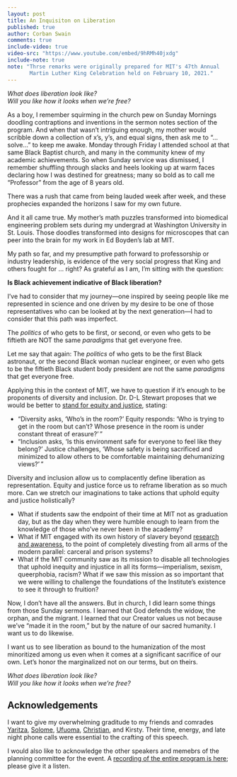 ```yaml
---
layout: post
title: An Inquisiton on Liberation
published: true
author: Corban Swain
comments: true
include-video: true
video-src: "https://www.youtube.com/embed/9hRMh40jxdg"
include-note: true
note: "Thrse remarks were originally prepared for MIT's 47th Annual
       Martin Luther King Celebration held on February 10, 2021."
---
```


*What does liberation look like? <br> 
Will you like how it looks when
we&rsquo;re free?*

<!--more-->
As a boy, I remember squirming in the church pew on Sunday Mornings
doodling contraptions and inventions in the sermon notes section of
the program. And when that wasn&rsquo;t intriguing enough,
my mother would scribble down a collection of x&rsquo;s, y&rsquo;s,
and equal signs, then ask me to &ldquo;&hellip;solve&hellip;&rdquo; to
keep me awake. Monday through Friday I attended school at that same
Black Baptist church, and many in the community knew of my academic
achievements. So when Sunday service was dismissed, I remember
shuffling through slacks and heels looking up at warm faces declaring
how I was destined for greatness; many so bold as to call me
&ldquo;Professor&rdquo; from the age of 8 years old.

There was a rush that came from being lauded week after week, and
these prophecies expanded the horizons I saw for my own future.

And it all came true. My mother&rsquo;s math puzzles transformed into
biomedical engineering problem sets during my undergrad at Washington
University in St. Louis. Those doodles transformed into designs for
microscopes that can peer into the brain for my work in Ed
Boyden&rsquo;s lab at MIT.

My path so far, and my presumptive path forward to professorship or
industry leadership, is evidence of the very social progress that King
and others fought for &hellip; right? As grateful as I am, I&rsquo;m sitting
with the question:

**Is Black achievement indicative of Black liberation?**

I&rsquo;ve had to consider that my journey&mdash;one inspired by
seeing people like me represented in science and one driven by my
desire to be one of those representatives who can be looked at by the
next generation&mdash;I had to consider that this path was imperfect.

The *politics* of who gets to be first, or second, or even who gets to
be fiftieth are NOT the same *paradigms* that get everyone free.

Let me say that again: The *politics* of who gets to be the first
Black astronaut, or the second Black woman nuclear engineer, or even
who gets to be the fiftieth Black student body president are not the
same *paradigms* that get everyone free.

Applying this in the context of MIT, we have to question if it&rsquo;s
enough to be proponents of diversity and inclusion. Dr. D-L
Stewart proposes that we would be better to [stand for equity and
justice](https://www.insidehighered.com/views/2017/03/30/colleges-need-language-shift-not-one-you-think-essay),
stating:
* &ldquo;Diversity asks, &lsquo;Who&rsquo;s in the room?&rsquo; Equity
  responds: &lsquo;Who is trying to get in the room but can&rsquo;t?
  Whose presence in the room is under constant threat of
  erasure?&rsquo;&#8239;&rdquo;
* &ldquo;Inclusion asks, &lsquo;Is this environment safe for everyone
  to feel like they belong?&rsquo; Justice challenges, &lsquo;Whose
  safety is being sacrificed and minimized to allow others to be
  comfortable maintaining dehumanizing views?&rsquo;&#8239;&rdquo;

Diversity and inclusion allow us to complacently define liberation as
representation. Equity and justice force us to reframe liberation as
so much more. Can we stretch our imaginations to take actions that
uphold equity and justice holistically?
* What if students saw the endpoint of their time at MIT not as
  graduation day, but as the day when they were humble enough to learn
  from the knowledge of those who&rsquo;ve never been in the academy?
* What if MIT engaged with its own history of slavery beyond [research
  and awareness](https://libraries.mit.edu/mit-and-slavery/), to the
  point of completely divesting from all arms of the modern parallel:
  carceral and prison systems?
* What if the MIT community saw as its mission to disable all
  technologies that uphold inequity and injustice in all its
  forms&mdash;imperialism, sexism, queerphobia, racism? What if we saw
  this mission as so important that we were willing to challenge the
  foundations of the Institute&rsquo;s existence to see it through to
  fruition?

Now, I don&rsquo;t have all the answers. But in church, I did learn
some things from those Sunday sermons. I learned that God defends the
widow, the orphan, and the migrant. I learned that our Creator values
us not because we&rsquo;ve &ldquo;made it in the room,&rdquo; but by
the nature of our sacred humanity. I want us to do likewise.

I want us to see liberation as bound to the humanization of the most
minoritized among us even when it comes at a significant sacrifice of
our own. Let&rsquo;s honor the marginalized not on our terms, but on
theirs.

*What does liberation look like? <br> 
Will you like how it looks when
we&rsquo;re free?*

<h2>Acknowledgements</h2> 

I want to give my overwhelming graditude to
my friends and comrades
[Yaritza](https://www.instagram.com/yyelenia/),
[Solome](https://twitter.com/solome_haile),
[Ufuoma](https://twitter.com/ItsUfuoma),
[Christian](https://chrralph.medium.com/), and Kirsty. Their time, energy, and
late night phone calls were essential to the crafting of this speech.

I would also like to acknowledge the other speakers and memebrs of the
planning committee for the event. A [recording of the entire program
is here](http://web.mit.edu/webcast/mlk/s21/1/); please give it a listen.

